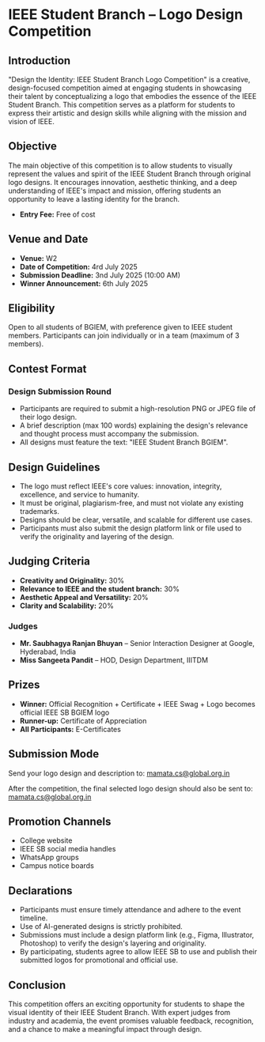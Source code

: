 # IEEE Student Branch – Logo Design Competition

## Introduction
"Design the Identity: IEEE Student Branch Logo Competition" is a creative, design-focused competition aimed at engaging students in showcasing their talent by conceptualizing a logo that embodies the essence of the IEEE Student Branch. This competition serves as a platform for students to express their artistic and design skills while aligning with the mission and vision of IEEE.

## Objective
The main objective of this competition is to allow students to visually represent the values and spirit of the IEEE Student Branch through original logo designs. It encourages innovation, aesthetic thinking, and a deep understanding of IEEE's impact and mission, offering students an opportunity to leave a lasting identity for the branch.

- **Entry Fee:** Free of cost

## Venue and Date
- **Venue:** W2
- **Date of Competition:** 4rd July 2025
- **Submission Deadline:** 3nd July 2025 (10:00 AM)
- **Winner Announcement:** 6th July 2025

## Eligibility
Open to all students of BGIEM, with preference given to IEEE student members. Participants can join individually or in a team (maximum of 3 members).

## Contest Format
### Design Submission Round
- Participants are required to submit a high-resolution PNG or JPEG file of their logo design.
- A brief description (max 100 words) explaining the design's relevance and thought process must accompany the submission.
- All designs must feature the text: "IEEE Student Branch BGIEM".

## Design Guidelines
- The logo must reflect IEEE's core values: innovation, integrity, excellence, and service to humanity.
- It must be original, plagiarism-free, and must not violate any existing trademarks.
- Designs should be clear, versatile, and scalable for different use cases.
- Participants must also submit the design platform link or file used to verify the originality and layering of the design.

## Judging Criteria
- **Creativity and Originality:** 30%
- **Relevance to IEEE and the student branch:** 30%
- **Aesthetic Appeal and Versatility:** 20%
- **Clarity and Scalability:** 20%

### Judges
- **Mr. Saubhagya Ranjan Bhuyan** – Senior Interaction Designer at Google, Hyderabad, India
- **Miss Sangeeta Pandit** – HOD, Design Department, IIITDM

## Prizes
- **Winner:** Official Recognition + Certificate + IEEE Swag + Logo becomes official IEEE SB BGIEM logo
- **Runner-up:** Certificate of Appreciation
- **All Participants:** E-Certificates

## Submission Mode
Send your logo design and description to: [mamata.cs@global.org.in](mailto:mamata.cs@global.org.in)

After the competition, the final selected logo design should also be sent to: [mamata.cs@global.org.in](mailto:mamata.cs@global.org.in)

## Promotion Channels
- College website
- IEEE SB social media handles
- WhatsApp groups
- Campus notice boards

## Declarations
- Participants must ensure timely attendance and adhere to the event timeline.
- Use of AI-generated designs is strictly prohibited.
- Submissions must include a design platform link (e.g., Figma, Illustrator, Photoshop) to verify the design's layering and originality.
- By participating, students agree to allow IEEE SB to use and publish their submitted logos for promotional and official use.

## Conclusion
This competition offers an exciting opportunity for students to shape the visual identity of their IEEE Student Branch. With expert judges from industry and academia, the event promises valuable feedback, recognition, and a chance to make a meaningful impact through design. 